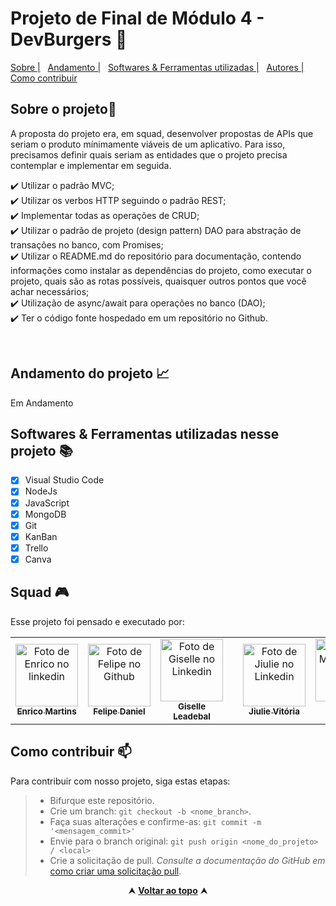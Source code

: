 # Projeto de Final de Módulo 4 - DevBurgers 🍔

  <a href="#sobre">Sobre |</a>&nbsp;&nbsp;
  <a href="#andamento"> Andamento  |</a>&nbsp;&nbsp;
  <a href="#linguagens">Softwares & Ferramentas utilizadas  |</a>&nbsp;&nbsp;
  <a href="#grupo">Autores  |</a> &nbsp;&nbsp;
  <a href="#contribuir">Como contribuir</a>&nbsp;&nbsp;
     
   <h2 id="sobre">Sobre o projeto🔎</h2>
  <p> A proposta do projeto era, em squad, desenvolver propostas de APIs que seriam o produto mínimamente viáveis de um aplicativo. Para isso, precisamos definir quais seriam as entidades que o projeto precisa contemplar e implementar em seguida.
 </p>
  
  ✔️ Utilizar o padrão MVC;<br>
  ✔️ Utilizar os verbos HTTP seguindo o padrão REST;<br>
  ✔️ Implementar todas as operações de CRUD;<br>
  ✔️ Utilizar o padrão de projeto (design pattern) DAO para abstração de transações no banco, com Promises;<br>
  ✔️ Utilizar o README.md do repositório para documentação, contendo informações como instalar as dependências do projeto, como executar o projeto, quais são as rotas possíveis, quaisquer outros pontos que você achar necessários;<br>
  ✔️ Utilização de async/await para operações no banco (DAO);<br>
  ✔️ Ter o código fonte hospedado em um repositório no Github.

<br>

  <h2 id="andamento">Andamento do projeto 📈</h2>

  <p> Em Andamento </p>
  
  <h2 id="linguagens">Softwares & Ferramentas utilizadas nesse projeto 📚</h2>

  - [x] Visual Studio Code
  - [x] NodeJs
  - [x] JavaScript
  - [x] MongoDB
  - [x] Git
  - [x] KanBan
  - [x] Trello
  - [x] Canva

<h2 id="grupo">Squad 🎮 </h2>

<p> Esse projeto foi pensado e executado por: </p>
<table>
  <tr>
    <td align="center">
      <a href="https://www.linkedin.com/in/enricomartins018/">
  <img src="https://media-exp1.licdn.com/dms/image/C4E03AQGahWrivfRUMA/profile-displayphoto-shrink_800_800/0/1654512513696?e=1665014400&v=beta&t=fIHMNTKTIzEyDjZEQLdYj_H4rsjgxdUs4tFbqDlNBF4" width="100px;" alt="Foto de Enrico no linkedin"/><br>
  <sub>
  <b> Enrico Martins </b>
  </sub>
      </a>
    </td>
    <td align="center">
      <a href="https://www.linkedin.com/in/felipe-daniel-1855b5223/">
  <img src="https://avatars.githubusercontent.com/u/96270212?v=4" width="100px;" alt="Foto de Felipe no Github"/><br>
  <sub>
  <b> Felipe Daniel </b>
  </sub>
      </a>
    </td>
    <td align="center">
      <a href="https://www.linkedin.com/in/giselle-leadebal-869528128/">
        <img src="https://media-exp1.licdn.com/dms/image/C4E03AQF8BlT0BPFLyw/profile-displayphoto-shrink_800_800/0/1645827866962?e=1665014400&v=beta&t=VOpxJ2SEQ3aIgOAdeHHWA7sjZkKe5ZsVBge6whvfw9s" width="100px;" alt="Foto de Giselle no Linkedin"/><br>
        <sub>
          <b>Giselle Leadebal</b>
        </sub>
      </a>
    </td>
<td align="center">
<td align="center">
      <a href="https://www.linkedin.com/in/jiulie-vitoria/">
        <img src="https://media-exp1.licdn.com/dms/image/C4E03AQGN5GiqUP7Eyw/profile-displayphoto-shrink_800_800/0/1648772959000?e=1665014400&v=beta&t=yxR7OKmIpSXIZ-pkoU7YoG-9r58H3oCiwEuGwN6-Mcg" width="100px;" alt="Foto de Jiulie no Linkedin"/><br>
        <sub>
          <b>Jiulie Vitória</b>
        </sub>
      </a>
    </td>
<td align="center">
      <a href="https://www.linkedin.com/in/eumatheusmoura/">
        <img src="https://avatars.githubusercontent.com/u/94270463?v=4" width="100px;" alt="Foto da Matheus no Github"/><br>
        <sub>
          <b>Matheus Moura</b>
        </sub>
      </a>
    </td>
  </tr>
</table>

<h2 id="contribuir">Como contribuir 📫</h2>

Para contribuir com nosso projeto, siga estas etapas:
  >- Bifurque este repositório.
  >- Crie um branch: `git checkout -b <nome_branch>`.
  >- Faça suas alterações e confirme-as: `git commit -m '<mensagem_commit>'`
  >- Envie para o branch original: `git push origin <nome_do_projeto> / <local>`
  >- Crie a solicitação de pull.
*Consulte a documentação do GitHub em* [como criar uma solicitação pull](https://help.github.com/en/github/collaborating-with-issues-and-pull-requests/creating-a-pull-request).

<div align="center">
  &#11165;&nbsp;<a href="#inicio"><strong>Voltar ao topo</strong></a>&nbsp;&#11165;
</div>
